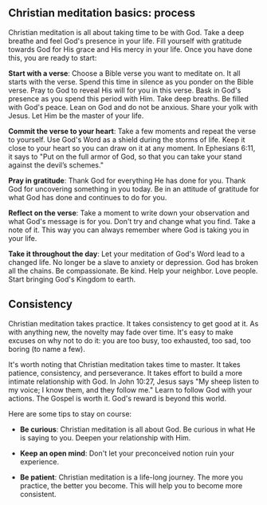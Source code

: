 ## Christian meditation basics: process

Christian meditation is all about taking time to be with God. Take a deep breathe and feel God's presence in your life. Fill yourself with gratitude towards God for His grace and His mercy in your life. Once you have done this, you are ready to start:

**Start with a verse**: Choose a Bible verse you want to meditate on. It all starts with the verse. Spend this time in silence as you ponder on the Bible verse. Pray to God to reveal His will for you in this verse. Bask in God's presence as you spend this period with Him. Take deep breaths. Be filled with God's peace. Lean on God and do not be anxious. Share your yolk with Jesus. Let Him be the master of your life.

**Commit the verse to your heart**: Take a few moments and repeat the verse to yourself. Use God's Word as a shield during the storms of life. Keep it close to your heart so you can draw on it at any moment. In Ephesians 6:11, it says to "Put on the full armor of God, so that you can take your stand against the devil’s schemes."

**Pray in gratitude**: Thank God for everything He has done for you. Thank God for uncovering something in you today. Be in an attitude of gratitude for what God has done and continues to do for you.

**Reflect on the verse**: Take a moment to write down your observation and what God's message is for you. Don't try and change what you find. Take a note of it. This way you can always remember where God is taking you in your life.

**Take it throughout the day**: Let your meditation of God's Word lead to a changed life. No longer be a slave to anxiety or depression. God has broken all the chains. Be compassionate. Be kind. Help your neighbor. Love people. Start bringing God's Kingdom to earth.

## Consistency

Christian meditation takes practice. It takes consistency to get good at it. As with anything new, the novelty may fade over time. It's easy to make excuses on why not to do it: you are too busy, too exhausted, too sad, too boring (to name a few).

It's worth noting that Christian meditation takes time to master. It takes patience, consistency, and perseverance. It takes effort to build a more intimate relationship with God. In John 10:27, Jesus says "My sheep listen to my voice; I know them, and they follow me." Learn to follow God with your actions. The Gospel is worth it. God's reward is beyond this world.

Here are some tips to stay on course:

- **Be curious**: Christian meditation is all about God. Be curious in what He is saying to you. Deepen your relationship with Him.

- **Keep an open mind**: Don't let your preconceived notion ruin your experience.

- **Be patient**: Christian meditation is a life-long journey. The more you practice, the better you become. This will help you to become more consistent.

